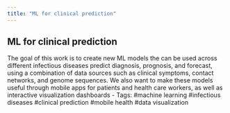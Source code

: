 ```yaml
---
title: "ML for clinical prediction"
---
```


## ML for clinical prediction

The goal of this work is to create new ML models the can be used across different infectious diseases predict diagnosis, prognosis, and forecast, using a combination of data sources such as clinical symptoms, contact networks, and genome sequences. We also want to make these models useful through mobile apps for patients and health care workers, as well as interactive visualization dashboards - Tags: #machine learning #infectious diseases #clinical prediction #mobile health #data visualization
